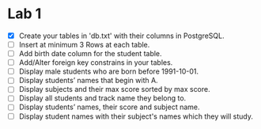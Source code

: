 # 			   Lab 1

- [x] Create your tables in 'db.txt' with their columns in PostgreSQL.
- [ ] Insert at minimum 3 Rows at each table.
- [ ] Add birth date column for the student table.
- [ ] Add/Alter foreign key constrains in your tables.
- [ ] Display male students who are born before 1991-10-01.
- [ ] Display students’ names that begin with A.
- [ ] Display subjects and their max score sorted by max score.
- [ ] Display all students and track name they belong to.
- [ ] Display students’ names, their score and subject name.
- [ ] Display student names with their subject's names which
  they will study.